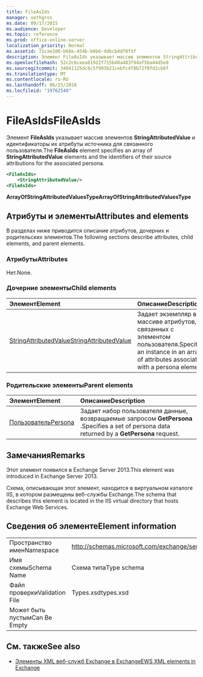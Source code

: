 ```yaml
---
title: FileAsIds
manager: sethgros
ms.date: 09/17/2015
ms.audience: Developer
ms.topic: reference
ms.prod: office-online-server
localization_priority: Normal
ms.assetid: 71cae100-b68e-454b-b9b6-ddbcb4d78f3f
description: Элемент FileAsIds указывает массив элементов StringAttributedValue и идентификаторы их атрибуты источника для связанного пользователя.
ms.openlocfilehash: 52c2c6caea81922f715b40a483f94af5ba44d5e8
ms.sourcegitcommit: 34041125dc8c5f993b21cebfc4f8b72f0fd2cb6f
ms.translationtype: MT
ms.contentlocale: ru-RU
ms.lasthandoff: 06/25/2018
ms.locfileid: "19762540"
---
```

# <a name="fileasids"></a><span data-ttu-id="3bc4d-103">FileAsIds</span><span class="sxs-lookup"><span data-stu-id="3bc4d-103">FileAsIds</span></span>

<span data-ttu-id="3bc4d-104">Элемент **FileAsIds** указывает массив элементов **StringAttributedValue** и идентификаторы их атрибуты источника для связанного пользователя.</span><span class="sxs-lookup"><span data-stu-id="3bc4d-104">The **FileAsIds** element specifies an array of **StringAttributedValue** elements and the identifiers of their source attributions for the associated persona.</span></span> 
  
```XML
<FileAsIds>
    <StringAttributedValue/>
<FileAsIds>
```

 <span data-ttu-id="3bc4d-105">**ArrayOfStringAttributedValuesType**</span><span class="sxs-lookup"><span data-stu-id="3bc4d-105">**ArrayOfStringAttributedValuesType**</span></span>
## <a name="attributes-and-elements"></a><span data-ttu-id="3bc4d-106">Атрибуты и элементы</span><span class="sxs-lookup"><span data-stu-id="3bc4d-106">Attributes and elements</span></span>

<span data-ttu-id="3bc4d-107">В разделах ниже приводится описание атрибутов, дочерних и родительских элементов.</span><span class="sxs-lookup"><span data-stu-id="3bc4d-107">The following sections describe attributes, child elements, and parent elements.</span></span>
  
### <a name="attributes"></a><span data-ttu-id="3bc4d-108">Атрибуты</span><span class="sxs-lookup"><span data-stu-id="3bc4d-108">Attributes</span></span>

<span data-ttu-id="3bc4d-109">Нет.</span><span class="sxs-lookup"><span data-stu-id="3bc4d-109">None.</span></span>
  
### <a name="child-elements"></a><span data-ttu-id="3bc4d-110">Дочерние элементы</span><span class="sxs-lookup"><span data-stu-id="3bc4d-110">Child elements</span></span>

|<span data-ttu-id="3bc4d-111">**Элемент**</span><span class="sxs-lookup"><span data-stu-id="3bc4d-111">**Element**</span></span>|<span data-ttu-id="3bc4d-112">**Описание**</span><span class="sxs-lookup"><span data-stu-id="3bc4d-112">**Description**</span></span>|
|:-----|:-----|
|[<span data-ttu-id="3bc4d-113">StringAttributedValue</span><span class="sxs-lookup"><span data-stu-id="3bc4d-113">StringAttributedValue</span></span>](stringattributedvalue.md) <br/> |<span data-ttu-id="3bc4d-114">Задает экземпляр в массиве атрибутов, связанных с элементом пользователя.</span><span class="sxs-lookup"><span data-stu-id="3bc4d-114">Specifies an instance in an array of attributes associated with a persona element.</span></span>  <br/> |
   
### <a name="parent-elements"></a><span data-ttu-id="3bc4d-115">Родительские элементы</span><span class="sxs-lookup"><span data-stu-id="3bc4d-115">Parent elements</span></span>

|<span data-ttu-id="3bc4d-116">**Элемент**</span><span class="sxs-lookup"><span data-stu-id="3bc4d-116">**Element**</span></span>|<span data-ttu-id="3bc4d-117">**Описание**</span><span class="sxs-lookup"><span data-stu-id="3bc4d-117">**Description**</span></span>|
|:-----|:-----|
|[<span data-ttu-id="3bc4d-118">Пользователь</span><span class="sxs-lookup"><span data-stu-id="3bc4d-118">Persona</span></span>](persona.md) <br/> |<span data-ttu-id="3bc4d-119">Задает набор пользователя данные, возвращаемые запросом **GetPersona** .</span><span class="sxs-lookup"><span data-stu-id="3bc4d-119">Specifies a set of persona data returned by a **GetPersona** request.</span></span>  <br/> |
   
## <a name="remarks"></a><span data-ttu-id="3bc4d-120">Замечания</span><span class="sxs-lookup"><span data-stu-id="3bc4d-120">Remarks</span></span>

<span data-ttu-id="3bc4d-121">Этот элемент появился в Exchange Server 2013.</span><span class="sxs-lookup"><span data-stu-id="3bc4d-121">This element was introduced in Exchange Server 2013.</span></span>
  
<span data-ttu-id="3bc4d-122">Схема, описывающая этот элемент, находится в виртуальном каталоге IIS, в котором размещены веб-службы Exchange.</span><span class="sxs-lookup"><span data-stu-id="3bc4d-122">The schema that describes this element is located in the IIS virtual directory that hosts Exchange Web Services.</span></span>
  
## <a name="element-information"></a><span data-ttu-id="3bc4d-123">Сведения об элементе</span><span class="sxs-lookup"><span data-stu-id="3bc4d-123">Element information</span></span>

|||
|:-----|:-----|
|<span data-ttu-id="3bc4d-124">Пространство имен</span><span class="sxs-lookup"><span data-stu-id="3bc4d-124">Namespace</span></span>  <br/> |http://schemas.microsoft.com/exchange/services/2006/types  <br/> |
|<span data-ttu-id="3bc4d-125">Имя схемы</span><span class="sxs-lookup"><span data-stu-id="3bc4d-125">Schema Name</span></span>  <br/> |<span data-ttu-id="3bc4d-126">Схема типа</span><span class="sxs-lookup"><span data-stu-id="3bc4d-126">Type schema</span></span>  <br/> |
|<span data-ttu-id="3bc4d-127">Файл проверки</span><span class="sxs-lookup"><span data-stu-id="3bc4d-127">Validation File</span></span>  <br/> |<span data-ttu-id="3bc4d-128">Types.xsd</span><span class="sxs-lookup"><span data-stu-id="3bc4d-128">types.xsd</span></span>  <br/> |
|<span data-ttu-id="3bc4d-129">Может быть пустым</span><span class="sxs-lookup"><span data-stu-id="3bc4d-129">Can Be Empty</span></span>  <br/> ||
   
## <a name="see-also"></a><span data-ttu-id="3bc4d-130">См. также</span><span class="sxs-lookup"><span data-stu-id="3bc4d-130">See also</span></span>



- [<span data-ttu-id="3bc4d-131">Элементы XML веб-служб Exchange в Exchange</span><span class="sxs-lookup"><span data-stu-id="3bc4d-131">EWS XML elements in Exchange</span></span>](ews-xml-elements-in-exchange.md)

